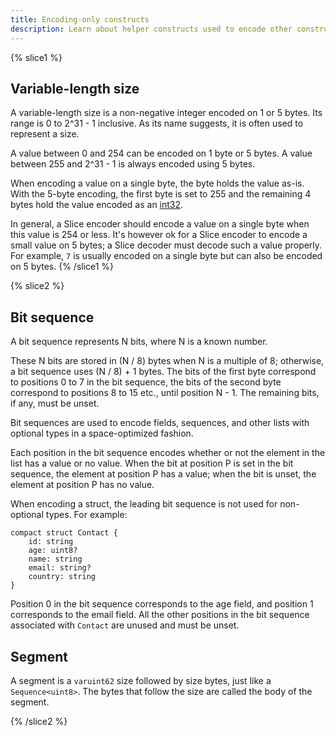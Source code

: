 ```yaml
---
title: Encoding-only constructs
description: Learn about helper constructs used to encode other constructs.
---
```


{% slice1 %}
## Variable-length size

A variable-length size is a non-negative integer encoded on 1 or 5 bytes. Its range is 0 to 2^31 - 1 inclusive. As its
name suggests, it is often used to represent a size.

A value between 0 and 254 can be encoded on 1 byte or 5 bytes. A value between 255 and 2^31 - 1 is always encoded using
5 bytes.

When encoding a value on a single byte, the byte holds the value as-is. With the 5-byte encoding, the first byte is set
to 255 and the remaining 4 bytes hold the value encoded as an [int32].

In general, a Slice encoder should encode a value on a single byte when this value is 254 or less. It's however ok for
a Slice encoder to encode a small value on 5 bytes; a Slice decoder must decode such a value properly. For example, `7`
is usually encoded on a single byte but can also be encoded on 5 bytes.
{% /slice1 %}

{% slice2 %}

## Bit sequence

A bit sequence represents N bits, where N is a known number.

These N bits are stored in (N / 8) bytes when N is a multiple of 8; otherwise, a bit sequence uses (N / 8) + 1 bytes.
The bits of the first byte correspond to positions 0 to 7 in the bit sequence, the bits of the second byte correspond to
positions 8 to 15 etc., until position N - 1. The remaining bits, if any, must be unset.

Bit sequences are used to encode fields, sequences, and other lists with optional types in a space-optimized fashion.

Each position in the bit sequence encodes whether or not the element in the list has a value or no value. When the bit
at position P is set in the bit sequence, the element at position P has a value; when the bit is unset, the element at
position P has no value.

When encoding a struct, the leading bit sequence is not used for non-optional types. For example:

```slice
compact struct Contact {
    id: string
    age: uint8?
    name: string
    email: string?
    country: string
}
```

Position 0 in the bit sequence corresponds to the age field, and position 1 corresponds to the email field. All the
other positions in the bit sequence associated with `Contact` are unused and must be unset.

## Segment

A segment is a `varuint62` size followed by size bytes, just like a `Sequence<uint8>`. The bytes that follow the size
are called the body of the segment.

{% /slice2 %}

[int32]: primitive-types#integral-types
